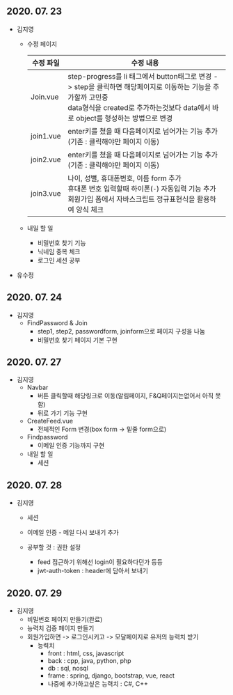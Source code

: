 ## 2020. 07. 23

- 김지영

  - 수정 페이지

    | 수정 파일 | 수정 내용                                                    |
    | --------- | ------------------------------------------------------------ |
    | Join.vue  | step-progress를 li 태그에서 button태그로 변경 -> step을 클릭하면 해당페이지로 이동하는 기능을 추가할까 고민중<br />data형식을 created로 추가하는것보다 data에서 바로 object를 형성하는 방법으로 변경 |
    | join1.vue | enter키를 쳤을 때 다음페이지로 넘어가는 기능 추가(기존 : 클릭해야만 페이지 이동) |
    | join2.vue | enter키를 쳤을 때 다음페이지로 넘어가는 기능 추가(기존 : 클릭해야만 페이지 이동) |
    | join3.vue | 나이, 성별, 휴대폰번호, 이름 form 추가<br />휴대폰 번호 입력할때 하이폰(`-`) 자동입력 기능 추가<br />회원가입 폼에서 자바스크립트 정규표현식을 활용하여 양식 체크 |

  - 내일 할 일

    - 비밀번호 찾기 기능
    - 닉네임 중복 체크
    - 로그인 세션 공부

- 유수정



## 2020. 07. 24

- 김지영
  - FindPassword & Join
    - step1, step2, passwordform, joinform으로 페이지 구성을 나눔
    - 비밀번호 찾기 페이지 기본 구현

## 2020. 07. 27

- 김지영
  - Navbar
    - 버튼 클릭할때 해당링크로 이동(알림페이지, F&Q페이지는없어서 아직 못함)
    - 뒤로 가기 기능 구현
  - CreateFeed.vue
    - 전체적인 Form 변경(box form -> 밑줄 form으로)
  - Findpassword
    - 이메일 인증 기능까지 구현
  - 내일 할 일 
    - 세션



## 2020. 07. 28

- 김지영
  - 세션
  - 이메일 인증 - 메일 다시 보내기 추가
  
  - 공부할 것 : 권한 설정 
    - feed 접근하기 위해선 login이 필요하다던가 등등
    - jwt-auth-token : header에 담아서 보내기



## 2020. 07. 29

- 김지영
  - 비밀번호 페이지 만들기(완료)
  - 능력치 검증 페이지 만들기
  - 회원가입하면 -> 로그인시키고 -> 모달페이지로 유저의 능력치 받기
    - 능력치
      - front : html, css, javascript
      - back : cpp, java, python, php
      - db : sql, nosql
      - frame : spring, django, bootstrap, vue, react
      - 나중에 추가하고싶은 능력치 : C#, C++ 

